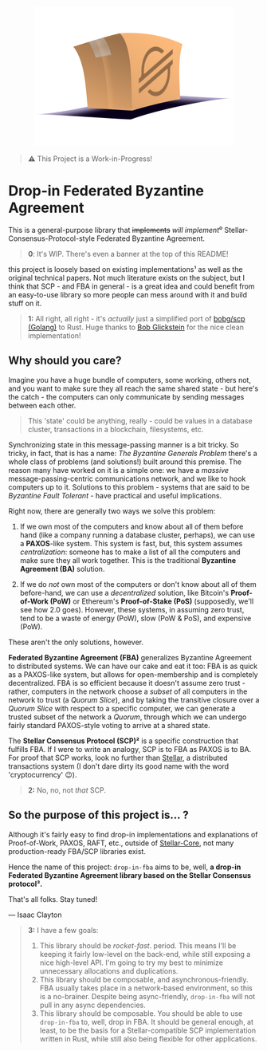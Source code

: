 <p align="center">
<img src="./logo.png" alt="A box with the stellar logo going into a hole, a visual pun on drop-in">
</p>

> ⚠️ This Project is a Work-in-Progress!

# Drop-in Federated Byzantine Agreement
This is a general-purpose library that ~~implements~~ *will implement*⁰ Stellar-Consensus-Protocol-style Federated Byzantine Agreement.

> **0**: It's WIP. There's even a banner at the top of this README!

this project is loosely based on existing implementations¹ as well as the original technical papers. Not much literature exists on the subject, but I think that SCP - and FBA in general - is a great idea and could benefit from an easy-to-use library so more people can mess around with it and build stuff on it.

> **1:** All right, all right - it's *actually* just a simplified port of [bobg/scp (Golang)](https://github.com/bobg/scp) to Rust. Huge thanks to [Bob Glickstein](https://github.com/bobg) for the nice clean implementation!

## Why should you care?
Imagine you have a huge bundle of computers, some working, others not, and you want to make sure they all reach the same shared state - but here's the catch - the computers can only communicate by sending messages between each other.

> This 'state' could be anything, really - could be values in a database cluster, transactions in a blockchain, filesystems, etc.

Synchronizing state in this message-passing manner is a bit tricky. So tricky, in fact, that is has a name: *The Byzantine Generals Problem* there's a whole class of problems (and solutions!) built around this premise. The reason many have worked on it is a simple one: we have a *massive* message-passing-centric communications network, and we like to hook computers up to it. Solutions to this problem - systems that are said to be *Byzantine Fault Tolerant* - have practical and useful implications.

Right now, there are generally two ways we solve this problem:

1. If we own most of the computers and know about all of them before hand (like a company running a database cluster, perhaps), we can use a **PAXOS**-like system. This system is fast, but, this system assumes *centralization*: someone has to make a list of all the computers and make sure they all work together. This is the traditional **Byzantine Agreement (BA)** solution.

2. If we do *not* own most of the computers or don't know about all of them before-hand, we can use a *decentralized* solution, like Bitcoin's **Proof-of-Work (PoW)** or Ethereum's **Proof-of-Stake (PoS)** (supposedly, we'll see how 2.0 goes). However, these systems, in assuming zero trust, tend to be a waste of energy (PoW), slow (PoW & PoS), and expensive (PoW).

These aren't the only solutions, however.

**Federated Byzantine Agreement (FBA)** generalizes Byzantine Agreement to distributed systems. We can have our cake and eat it too: FBA is as quick as a PAXOS-like system, but allows for open-membership and is completely decentralized. FBA is so efficient because it doesn't assume zero trust - rather, computers in the network choose a *subset* of all computers in the network to trust (a *Quorum Slice*), and by taking the transitive closure over a *Quorum Slice* with respect to a specific computer, we can generate a trusted subset of the network a *Quorum*, through which we can undergo fairly standard PAXOS-style voting to arrive at a shared state.

The **Stellar Consensus Protocol (SCP)²** is a specific construction that fulfills FBA. If I were to write an analogy, SCP is to FBA as PAXOS is to BA. For proof that SCP works, look no further than [Stellar](https://stellar.org), a distributed transactions system (I don't dare dirty its good name with the word 'cryptocurrency' 😉).

> **2:** No, no, not *that* SCP.

## So the purpose of this project is... ?
Although it's fairly easy to find drop-in implementations and explanations of Proof-of-Work, PAXOS, RAFT, etc., outside of [Stellar-Core](https://github.com/stellar/stellar-core), not many production-ready FBA/SCP libraries exist.

Hence the name of this project: `drop-in-fba` aims to be, well, **a drop-in Federated Byzantine Agreement library based on the Stellar Consensus protocol³.**

That's all folks. Stay tuned!

— Isaac Clayton

> **3:** I have a few goals:
>
> 1. This library should be *rocket-fast*. period. This means I'll be keeping it fairly low-level on the back-end, while still exposing a nice high-level API. I'm going to try my best to minimize unnecessary allocations and duplications.
> 2. This library should be composable, and asynchronous-friendly. FBA usually takes place in a network-based environment, so this is a no-brainer. Despite being async-friendly, `drop-in-fba` will not pull in any async dependencies.
> 3. This library should be composable. You should be able to use `drop-in-fba` to, well, drop in FBA. It should be general enough, at least, to be the basis for a Stellar-compatible SCP implementation written in Rust, while still also being flexible for other applications.
